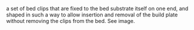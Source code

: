 a set of bed clips that are fixed to the bed substrate itself on one end, and shaped in such a way to allow insertion and removal of the build plate without removing the clips from the bed. See image. 
